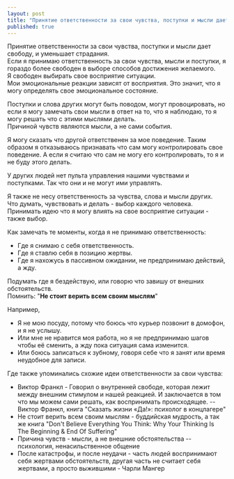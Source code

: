 ```yaml
---
layout: post
title: "Принятие ответственности за свои чувства, поступки и мысли дает свободу, и уменьшает страдания"
published: true
---
```


Принятие ответственности за свои чувства, поступки и мысли дает свободу, и уменьшает страдания.\
Если я принимаю ответственность за свои чувства, мысли и поступки, я гораздо более свободен в выборе способов достижения желаемого.\
Я свободен выбирать свое восприятие ситуации.\
Мои эмоциональные реакции зависят от восприятия. Это значит, что я могу определять свое эмоциональное состояние.

Поступки и слова других могут быть поводом, могут провоцировать, но если я могу замечать свои мысли в ответ на то, что я наблюдаю, то я могу решать что с этими мыслями делать.\
Причиной чувств являются мысли, а не сами события.

Я могу сказать что другой ответственен за мое поведение. Таким образом я отказываюсь признавать что сам могу контролировать свое поведение.
А если я считаю что сам не могу его контролировать, то я и не буду этого делать.

У других людей нет пульта управления нашими чувствами и поступками. Так что они и не могут ими управлять.

Я также не несу ответственность за чувства, слова и мысли других.\
Что думать, чувствовать и делать -  выбор каждого человека.\
Принимать идею что я могу влиять на свое восприятие ситуации - также выбор.

Как замечать те моменты, когда я не принимаю ответственность:
* Где я снимаю с себя ответственность.
* Где я ставлю себя в позицию жертвы.
* Где я нахожусь в пассивном ожидании, не предпринимаю действий, а жду.

Подумать где я бездействую, или говорю что завишу от внешних обстоятельств.\
Помнить: "**Не стоит верить всем своим мыслям**"

Например,
* Я не мою посуду, потому что боюсь что курьер позвонит в домофон, и я не услышу.
* Или мне не нравится моя работа, но я не предпринимаю шагов чтобы её сменить, а жду пока ситуация сама изменится.
* Или боюсь записаться к зубному, говоря себе что я занят или время неудобное для записи.

Где также упоминались схожие идеи ответственности за свои чувства:
* Виктор Франкл - Говорил о внутренней свободе, которая лежит между внешним стимулом и нашей реакцией. И заключается в том что мы можем сами решать, как воспринимать происходящее. -- Виктор Франкл, книга "Сказать жизни «Да!»: психолог в концлагере"
* Не стоит верить всем своим мыслям - буддийская мудрость, а так же книга "Don't Believe Everything You Think: Why Your Thinking Is The Beginning & End Of Suffering"
* Причина чувств - мысли, а не внешние обстоятельства -- психология, ненасильственное общение
* После катастрофы, и после неудачи - часть людей воспринимают себя жертвами обстоятельств, другая часть не считает себя жертвами, а просто выжившими - Чарли Мангер
